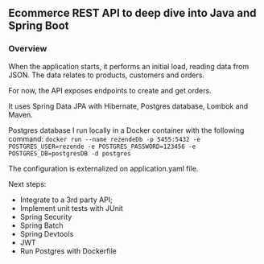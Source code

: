 <h2>Ecommerce REST API to deep dive into Java and Spring Boot</h2>

<h3>Overview</h3>

When the application starts, it performs an initial load, reading data from JSON. The data relates to products, customers and orders.

For now, the API exposes endpoints to create and get orders.

It uses Spring Data JPA with Hibernate, Postgres database, Lombok and Maven.

Postgres database I run locally in a Docker container with the following command:
`docker run --name rezendeDb -p 5455:5432 -e POSTGRES_USER=rezende -e POSTGRES_PASSWORD=123456 -e POSTGRES_DB=postgresDB -d postgres`

The configuration is externalized on application.yaml file.

Next steps:
- Integrate to a 3rd party API;
- Implement unit tests with JUnit
- Spring Security
- Spring Batch
- Spring Devtools
- JWT
- Run Postgres with Dockerfile